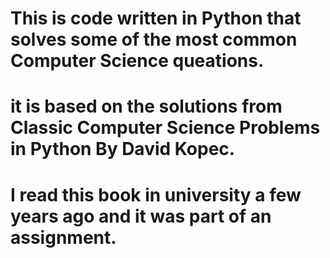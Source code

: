 # This is code written in Python that solves some of the most common Computer Science queations. 
# it is based on the solutions from Classic Computer Science Problems in Python By David Kopec.
# I read this book in university a few years ago and it was part of an assignment. 
